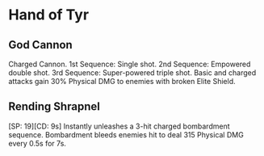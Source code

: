 # Hand of Tyr

## God Cannon

Charged Cannon.
1st Sequence: Single shot.
2nd Sequence: Empowered double shot.
3rd Sequence: Super-powered triple shot.
Basic and charged attacks gain 30% Physical DMG to enemies with broken Elite Shield.

## Rending Shrapnel

[SP: 19][CD: 9s] Instantly unleashes a 3-hit charged bombardment sequence. Bombardment bleeds enemies hit to deal 315 Physical DMG every 0.5s for 7s.